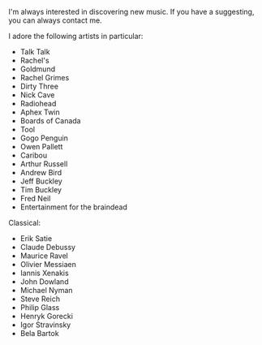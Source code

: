 I'm always interested in discovering new music. If you have a suggesting, you can always contact me.

I adore the following artists in particular:

* Talk Talk
* Rachel's
* Goldmund
* Rachel Grimes
* Dirty Three
* Nick Cave
* Radiohead
* Aphex Twin
* Boards of Canada
* Tool
* Gogo Penguin
* Owen Pallett
* Caribou
* Arthur Russell
* Andrew Bird
* Jeff Buckley
* Tim Buckley
* Fred Neil
* Entertainment for the braindead

Classical:
* Erik Satie
* Claude Debussy
* Maurice Ravel
* Olivier Messiaen
* Iannis Xenakis
* John Dowland
* Michael Nyman
* Steve Reich
* Philip Glass
* Henryk Gorecki
* Igor Stravinsky
* Bela Bartok
